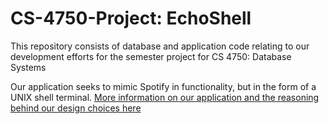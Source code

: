 # CS-4750-Project: EchoShell
This repository consists of database and application code relating to our development efforts for the semester project for CS 4750: Database Systems

Our application seeks to mimic Spotify in functionality, but in the form of a UNIX shell terminal. [More information on our application and the reasoning behind our design choices here](https://github.com/zangston/CS-4750-Project/blob/main/Project%20Documents/0%20-%20Project%20Proposal.pdf)
